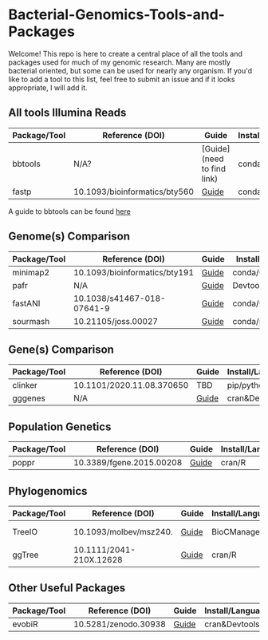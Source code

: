 # Bacterial-Genomics-Tools-and-Packages

Welcome! This repo is here to create a central place of all the tools and packages used for much of my genomic research. Many are mostly bacterial oriented, but some can be used for nearly any organism. If you'd like to add a tool to this list, feel free to submit an issue and if it looks appropriate, I will add it.


## All tools Illumina Reads
  |Package/Tool|Reference (DOI)|Guide|Install/Language|Github/CRAN|
  |------------|---------|------|---------------|-----------|
  |bbtools|N/A?|[Guide](need to find link)|conda/java|??|
  |fastp|10.1093/bioinformatics/bty560|[Guide](https://github.com/OpenGene/fastp)|conda/C++|https://github.com/OpenGene/fastp|
  
  A guide to bbtools can be found [here](/BBtools_guide.md)


## Genome(s) Comparison

  |Package/Tool|Reference (DOI)|Guide|Install/Language|Github|
  |------------|---------|------|---------------|-----------|
  |minimap2|10.1093/bioinformatics/bty191|[Guide](https://github.com/lh3/minimap2#uguide)|conda/C|https://github.com/lh3/minimap2#uguide|
  |pafr|N/A|[Guide](https://cran.r-project.org/web/packages/pafr/vignettes/Introduction_to_pafr.html)|Devtools/R|https://github.com/dwinter/pafr|
  |fastANI|10.1038/s41467-018-07641-9|[Guide](https://github.com/ParBLiSS/FastANI)|conda/C++|https://github.com/ParBLiSS/FastANI|
  |sourmash|10.21105/joss.00027|[Guide](https://sourmash.readthedocs.io/en/latest/)|conda/python&rust|https://github.com/dib-lab/sourmash|


## Gene(s) Comparison

 |Package/Tool|Reference (DOI)|Guide|Install/Language|Github|
 |------------|---------|------|---------------|-----------|
 |clinker|10.1101/2020.11.08.370650|TBD|pip/python|https://github.com/gamcil/clinker|
 |gggenes|N/A|[Guide](https://wilkox.org/gggenes/)|cran&Devtools/R|https://github.com/wilkox/gggenes|

## Population Genetics

 |Package/Tool|Reference (DOI)|Guide|Install/Language|Github|
 |------------|---------|------|---------------|-----------|
 |poppr|10.3389/fgene.2015.00208|[Guide](http://grunwaldlab.github.io/Population_Genetics_in_R/First_Steps.html)|cran/R|https://github.com/grunwaldlab/poppr|

## Phylogenomics
  
  |Package/Tool|Reference (DOI)|Guide|Install/Language|Github|
  |------------|---------|------|---------------|-----------|
  |TreeIO|10.1093/molbev/msz240.|[Guide](https://yulab-smu.top/treedata-book/chapter1.html)|BioCManager/R|https://github.com/YuLab-SMU/treeio|
  |ggTree|10.1111/2041-210X.12628|[Guide](https://guangchuangyu.github.io/ggtree-book/short-introduction-to-r.html)|cran/R|https://github.com/YuLab-SMU/ggtree|
  
  
## Other Useful Packages
  
  |Package/Tool|Reference (DOI)|Guide|Install/Language|Github|
 |------------|---------|------|---------------|-----------|
 |evobiR|10.5281/zenodo.30938|[Guide](http://coleoguy.github.io/evobir.html#supermatrix)|cran&Devtools/R|https://github.com/coleoguy/evobir|

